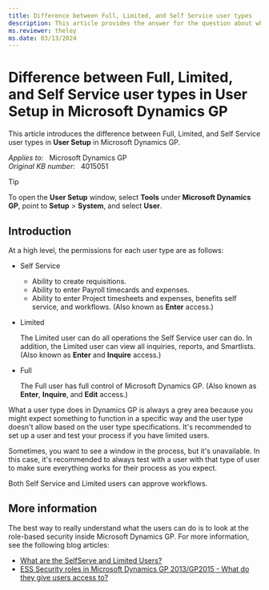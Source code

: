 ```yaml
---
title: Difference between Full, Limited, and Self Service user types
description: This article provides the answer for the question about what is the difference between Full, Limited, and Self Service user types in User Setup in Microsoft Dynamics GP.
ms.reviewer: theley
ms.date: 03/13/2024
---
```

# Difference between Full, Limited, and Self Service user types in User Setup in Microsoft Dynamics GP

This article introduces the difference between Full, Limited, and Self Service user types in **User Setup** in Microsoft Dynamics GP.

_Applies to:_ &nbsp; Microsoft Dynamics GP  
_Original KB number:_ &nbsp; 4015051

> [!TIP]
> To open the **User Setup** window, select **Tools** under **Microsoft Dynamics GP**, point to **Setup** > **System**, and select **User**.

## Introduction

At a high level, the permissions for each user type are as follows:

- Self Service

  - Ability to create requisitions.
  - Ability to enter Payroll timecards and expenses.
  - Ability to enter Project timesheets and expenses, benefits self service, and workflows. (Also known as **Enter** access.)

- Limited

  The Limited user can do all operations the Self Service user can do. In addition, the Limited user can view all inquiries, reports, and Smartlists. (Also known as **Enter** and **Inquire** access.)
- Full

  The Full user has full control of Microsoft Dynamics GP. (Also known as **Enter**, **Inquire**, and **Edit** access.)

What a user type does in Dynamics GP is always a grey area because you might expect something to function in a specific way and the user type doesn't allow based on the user type specifications. It's recommended to set up a user and test your process if you have limited users.

Sometimes, you want to see a window in the process, but it's unavailable. In this case, it's recommended to always test with a user with that type of user to make sure everything works for their process as you expect.
 
Both Self Service and Limited users can approve workflows.

## More information

The best way to really understand what the users can do is to look at the role-based security inside Microsoft Dynamics GP. For more information, see the following blog articles:

- [What are the SelfServe and Limited Users?](https://community.dynamics.com/blogs/post/?postid=5dd0d260-fd46-49ef-8ada-43ee2cd4db9d)
- [ESS Security roles in Microsoft Dynamics GP 2013/GP2015 - What do they give users access to?](https://community.dynamics.com/blogs/post/?postid=5381b125-c9b6-4f1a-9acf-49034f612b6d)

